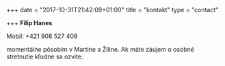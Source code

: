 +++
date = "2017-10-31T21:42:09+01:00"
title = "kontakt"
type = "contact"

+++
__Filip Hanes__

Mobil: +421 908 527 408


momentálne pôsobím v Martine a Žiline. Ak máte záujem o osobné stretnutie kľudne sa ozvite.


